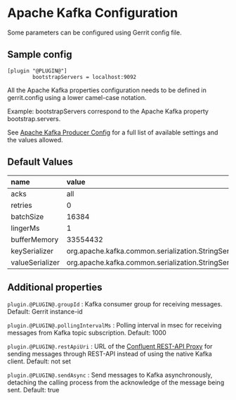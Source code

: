Apache Kafka Configuration
======================

Some parameters can be configured using Gerrit config file.

Sample config
---------------------

```
[plugin "@PLUGIN@"]
        bootstrapServers = localhost:9092
```

All the Apache Kafka properties configuration needs to
be defined in gerrit.config using a lower camel-case notation.

Example: bootstrapServers correspond to the Apache Kafka property
bootstrap.servers.

See [Apache Kafka Producer Config](http://kafka.apache.org/documentation.html#producerconfigs)
for a full list of available settings and the values allowed.

Default Values
-----------------

|name                 | value
|:--------------------|:------------------
| acks                | all
| retries             | 0
| batchSize           | 16384
| lingerMs            | 1
| bufferMemory        | 33554432
| keySerializer       | org.apache.kafka.common.serialization.StringSerializer
| valueSerializer     | org.apache.kafka.common.serialization.StringSerializer

Additional properties
---------------------

`plugin.@PLUGIN@.groupId`
:	Kafka consumer group for receiving messages.
	Default: Gerrit instance-id

`plugin.@PLUGIN@.pollingIntervalMs`
:	Polling interval in msec for receiving messages from Kafka topic subscription.
	Default: 1000

`plugin.@PLUGIN@.restApiUri`
:	URL of the
	[Confluent REST-API Proxy](https://docs.confluent.io/platform/current/kafka-rest/index.html)
	for sending messages through REST-API instead of using the native Kafka client.
	Default: not set

`plugin.@PLUGIN@.sendAsync`
:	Send messages to Kafka asynchronously, detaching the calling process from the
	acknowledge of the message being sent.
	Default: true
